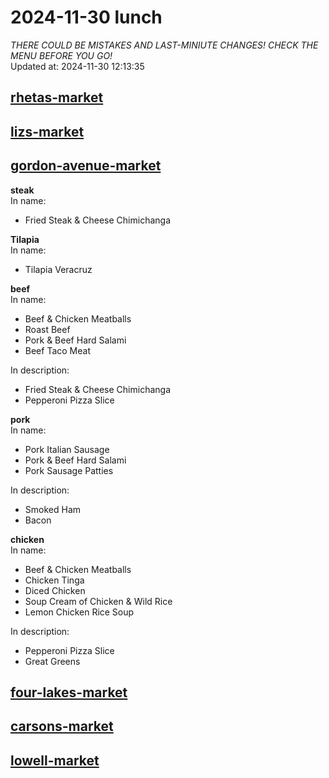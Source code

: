 # 2024-11-30 lunch  
*THERE COULD BE MISTAKES AND LAST-MINIUTE CHANGES! CHECK THE MENU BEFORE YOU GO!*  
Updated at: 2024-11-30 12:13:35  
## [rhetas-market](https://wisc-housingdining.nutrislice.com/menu/rhetas-market/lunch/2024-11-30)  
## [lizs-market](https://wisc-housingdining.nutrislice.com/menu/lizs-market/lunch/2024-11-30)  
## [gordon-avenue-market](https://wisc-housingdining.nutrislice.com/menu/gordon-avenue-market/lunch/2024-11-30)  
**steak**  
In name:   
 - Fried Steak & Cheese Chimichanga  
  
**Tilapia**  
In name:   
 - Tilapia Veracruz  
  
**beef**  
In name:   
 - Beef & Chicken Meatballs  
 - Roast Beef  
 - Pork & Beef Hard Salami  
 - Beef Taco Meat  
  
In description:   
 - Fried Steak & Cheese Chimichanga  
 - Pepperoni Pizza Slice  
  
**pork**  
In name:   
 - Pork Italian Sausage  
 - Pork & Beef Hard Salami  
 - Pork Sausage Patties  
  
In description:   
 - Smoked Ham  
 - Bacon  
  
**chicken**  
In name:   
 - Beef & Chicken Meatballs  
 - Chicken Tinga  
 - Diced Chicken  
 - Soup Cream of Chicken & Wild Rice  
 - Lemon Chicken Rice Soup  
  
In description:   
 - Pepperoni Pizza Slice  
 - Great Greens  
  
## [four-lakes-market](https://wisc-housingdining.nutrislice.com/menu/four-lakes-market/lunch/2024-11-30)  
## [carsons-market](https://wisc-housingdining.nutrislice.com/menu/carsons-market/lunch/2024-11-30)  
## [lowell-market](https://wisc-housingdining.nutrislice.com/menu/lowell-market/lunch/2024-11-30)  
  

